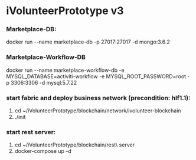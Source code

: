 # iVolunteerPrototype v3

### Marketplace-DB:
docker run --name marketplace-db -p 27017:27017 -d mongo:3.6.2

### Marketplace-Workflow-DB
docker run --name marketplace-workflow-db -e MYSQL_DATABASE=activiti-workflow -e MYSQL_ROOT_PASSWORD=root -p 3306:3306 -d mysql:5.7.22

### start fabric and deploy business network (precondition: hlf1.1):
1. cd ~/iVolunteerPrototype/blockchain/network/ivolunteer-blockchain
2. ./init

### start rest server:
1. cd ~/iVolunteerPrototype/blockchain/rest\ server
2. docker-compose up -d


